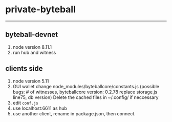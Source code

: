 # private-byteball

- - -

## byteball-devnet
1. node version 8.11.1
2. run hub and witness

## clients side
1. node version 5.11
2. GUI wallet change node_modules/byteballcore/constants.js 
(possible bugs: # of witnesses, byteballcore version: 0.2.78 replace storage.js line75, db version) Delete the cached files in ~/.config/<app> if neccessary
3. edit `conf.js`
4. use localhost:6611 as hub
5. use another client, rename in package.json, then connect.
